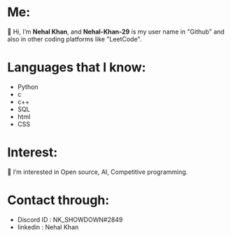 # Me:
👋 Hi, I’m **Nehal Khan**, and **Nehal-Khan-29** is my user name in "Github" and also in other coding platforms like "LeetCode".
# Languages that I know:
- Python
- c
- c++
- SQL
- html
- CSS
# Interest:
👀 I’m interested in Open source, AI, Competitive programming.
# Contact through:
- Discord ID : NK_SHOWDOWN#2849
- linkedin : Nehal Khan






<!---Nehal-Khan-29/Nehal-Khan-29 is a ✨ special ✨ repository because its `README.md`--->

